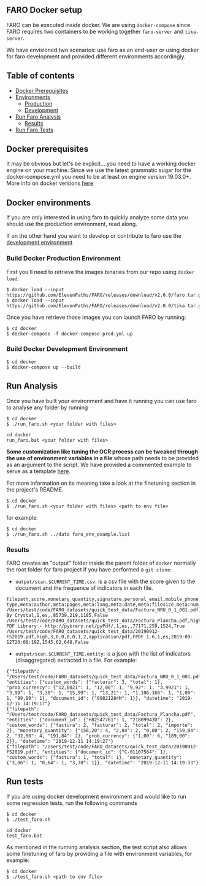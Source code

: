 FARO Docker setup
-----------------

FARO can be executed inside docker. We are using `docker-compose` since FARO requires two containers to be working together `faro-server` and `tika-server`.

We have envisioned two scenarios: use faro as an end-user or using docker for faro development and provided different environments accordingly.

## Table of contents

* [Docker Prerequisites](#docker-prerequisites)
* [Environments](#docker-environments)
    * [Production](#build-docker-production-environment)
    * [Development](#build-docker-development-environment)
* [Run Faro Analysis](#run-analysis)
    * [Results](#Results)
* [Run Faro Tests](#run-tests)

## Docker prerequisites

It may be obvious but let's be explicit....you need to have a working docker engine on your machine. Since we use the latest grammatic sugar for the docker-compose.yml you need to be at least on engine version 19.03.0+. More info on docker versions [here](https://docs.docker.com/compose/compose-file/compose-versioning/)

## Docker environments

If you are only interested in using faro to quickly analyze some data you should use the production environment, read along.

If on the other hand you want to develop or contribute to faro use the [development environment](#docker-development-environment)

### Build Docker Production Environment

First you'll need to retrieve the images binaries from our repo using `docker load`:
```
$ docker load --input https://github.com/ElevenPaths/FARO/releases/download/v2.0.0/faro.tar.gz
$ docker load --input https://github.com/ElevenPaths/FARO/releases/download/v2.0.0/tika.tar.gz
```

Once you have retrieve those images you can launch FARO by running:
```
$ cd docker
$ docker-compose -f docker-compose-prod.yml up
```

### Build Docker Development Environment

```
$ cd docker
$ docker-compose up --build
```

## Run Analysis

Once you have built your environment and have it running you can use faro to analyse any folder by running

```unix
$ cd docker
$ ./run_faro.sh <your folder with files>
```

```windows
cd docker
run_faro.bat <your folder with files>
```

**Some customization like tuning the OCR process can be tweaked through the use of environment variables in a file** whose path needs to be provided as an argument to the script. We have provided a commented example to serve as a template [here](docker/faro_env_example.list).

For more information on its meaning take a look at the finetuning section in the project's README.

```unix
$ cd docker
$ ./run_faro.sh <your folder with files> <path to env file>
```

for example:

```
$ cd docker
$ ./run_faro.sh ../data faro_env_example.list
```

### Results

FARO creates an "output" folder inside the parent folder of `docker` normally the root folder for faro project if you have performed a `git clone`:

 * `output/scan.$CURRENT_TIME.csv`: is a csv file with the score given to the document and the frequence of indicators in each file.

```
filepath,score,monetary_quantity,signature,personal_email,mobile_phone_number,financial_data,document_id,custom_words,meta:content-type,meta:author,meta:pages,meta:lang,meta:date,meta:filesize,meta:num_words,meta:num_chars,meta:ocr
/Users/test/code/FARO_datasets/quick_test_data/Factura_NRU_0_1_001.pdf,high,0,0,0,0,0,1,4,application/pdf,Powered By Crystal,1,es,,85739,219,1185,False
/Users/test/code/FARO_datasets/quick_test_data/Factura_Plancha.pdf,high,6,0,0,0,0,2,8,application/pdf,Python PDF Library - http://pybrary.net/pyPdf/,1,es,,77171,259,1524,True
/Users/test/code/FARO_datasets/quick_test_data/20190912-FS2019.pdf,high,3,0,0,0,0,1,2,application/pdf,FPDF 1.6,1,es,2019-09-12T20:08:19Z,1545,62,648,False
```

* `output/scan.$CURRENT_TIME.entity`: is a json with the list of indicators (disaggregated) extracted in a file. For example:

```
{"filepath": "/Users/test/code/FARO_datasets/quick_test_data/Factura_NRU_0_1_001.pdf", "entities": {"custom_words": {"facturar": 3, "total": 1}, "prob_currency": {"12,0021": 1, "12,00": 1, "9,92": 1, "3,9921": 1, "3,99": 1, "3,30": 1, "15,99": 1, "13,21": 1, "1.106.166": 1, "1,00": 1, "99,00": 1}, "document_id": {"89821284M": 1}}, "datetime": "2019-12-11 14:19:17"}
{"filepath": "/Users/test/code/FARO_datasets/quick_test_data/Factura_Plancha.pdf", "entities": {"document_id": {"H82547761": 1, "21809943D": 2}, "custom_words": {"factura": 2, "facturar": 2, "total": 2, "importe": 2}, "monetary_quantity": {"156,20": 4, "2,84": 2, "0,00": 2, "159,04": 2, "32,80": 4, "191,84": 2}, "prob_currency": {"1,00": 6, "189,00": 2}}, "datetime": "2019-12-11 14:19:27"}
{"filepath": "/Users/test/code/FARO_datasets/quick_test_data/20190912-FS2019.pdf", "entities": {"document_id": {"C-01107564": 1}, "custom_words": {"factura": 1, "total": 1}, "monetary_quantity": {"3,06": 1, "0,64": 1, "3,70": 1}}, "datetime": "2019-12-11 14:19:33"}
```

## Run tests

If you are using docker development environment and would like to run some regression tests, run the following commands

```unix
$ cd docker
$ ./test_faro.sh
```

```windows
cd docker
test_faro.bat
```

As mentioned in the running analysis section, the test script also allows some finetuning of faro by providing a file with environment variables, for example:

```unix
$ cd docker
$ ./test_faro.sh <path to env file>
```
